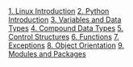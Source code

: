 <html>
<style>
.vertical-menu {
    float: left;
    width: 260px;
}

.vertical-menu a {
    color: #34689C;
    display: block;
    padding: 12px;
    text-decoration: none;
}

.vertical-menu a:hover {
    background-color: #ccc;
}

</style>
<body>

<div class="vertical-menu">
    <a href="linux_intro.html">1. Linux Introduction</a>
    <a href="python_intro.html">2. Python Introduction</a>
    <a href="variables_data_types.html">3. Variables and Data Types</a>
    <a href="compound_data_types.html">4. Compound Data Types</a>
    <a href="control_structures.html">5. Control Structures</a>
    <a href="functions.html">6. Functions</a>
    <a href="exceptions.html">7. Exceptions</a>
    <a href="#">8. Object Orientation</a>
    <a href="modules_packages.html">9. Modules and Packages</a>
</div>
